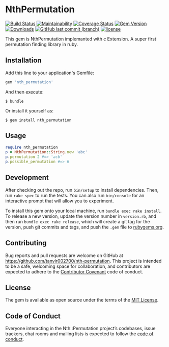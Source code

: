 # NthPermutation
[![Build Status](https://travis-ci.org/tanvir002700/nth_permutation.svg?branch=master)](https://travis-ci.org/tanvir002700/nth_permutation)
[![Maintainability](https://api.codeclimate.com/v1/badges/69f40101eeb294c05163/maintainability)](https://codeclimate.com/github/tanvir002700/nth_permutation/maintainability)
[![Coverage Status](https://coveralls.io/repos/github/tanvir002700/nth_permutation/badge.svg?branch=master)](https://coveralls.io/github/tanvir002700/nth_permutation?branch=master)
[![Gem Version](https://badge.fury.io/rb/nth_permutation.svg)](https://badge.fury.io/rb/nth_permutation)
[![Downloads](https://img.shields.io/gem/dt/nth_permutation.svg)](https://rubygems.org/gems/nth_permutation)
[![GitHub last commit (branch)](https://img.shields.io/github/last-commit/tanvir002700/nth_permutation/master.svg)](https://github.com/tanvir002700/nth_permutation)
[![license](https://img.shields.io/github/license/tanvir002700/nth_permutation.svg)](https://github.com/tanvir002700/nth_permutation/blob/master/LICENSE)

This gem is NthPermutation implemanted with c Extension. A super first permutation finding library in ruby.

## Installation

Add this line to your application's Gemfile:

```ruby
gem 'nth_permutation'
```

And then execute:

    $ bundle

Or install it yourself as:

    $ gem install nth_permutation

## Usage

``` ruby
require nth_permutation
p = NthPermutation::String.new 'abc'
p.permutation 2 #=> 'acb'
p.possible_permutation #=> 6
```

## Development

After checking out the repo, run `bin/setup` to install dependencies. Then, run `rake spec` to run the tests. You can also run `bin/console` for an interactive prompt that will allow you to experiment.

To install this gem onto your local machine, run `bundle exec rake install`. To release a new version, update the version number in `version.rb`, and then run `bundle exec rake release`, which will create a git tag for the version, push git commits and tags, and push the `.gem` file to [rubygems.org](https://rubygems.org).

## Contributing

Bug reports and pull requests are welcome on GitHub at https://github.com/tanvir002700/nth-permutation. This project is intended to be a safe, welcoming space for collaboration, and contributors are expected to adhere to the [Contributor Covenant](http://contributor-covenant.org) code of conduct.

## License

The gem is available as open source under the terms of the [MIT License](https://opensource.org/licenses/MIT).

## Code of Conduct

Everyone interacting in the Nth::Permutation project’s codebases, issue trackers, chat rooms and mailing lists is expected to follow the [code of conduct](https://github.com/tanvir002700/nth-permutation/blob/master/CODE_OF_CONDUCT.md).
